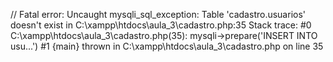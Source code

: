 // Fatal error: Uncaught mysqli_sql_exception: Table 'cadastro.usuarios' doesn't exist in C:\xampp\htdocs\aula_3\cadastro.php:35 Stack trace: #0 C:\xampp\htdocs\aula_3\cadastro.php(35): mysqli->prepare('INSERT INTO usu...') #1 {main} thrown in C:\xampp\htdocs\aula_3\cadastro.php on line 35
